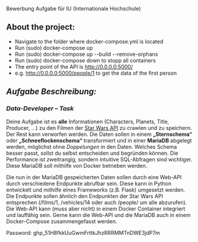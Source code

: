 Bewerbung Aufgabe für IU (Internationale Hochschule)

## About the project:
- Navigate to the folder where docker-compose.yml is located
- Run (sudo) docker-compose up
- Run (sudo) docker-compose up --build --remove-orphans 
- Run (sudo) docker-compose down to stopp all containers
- The entry point of the API is http://0.0.0.0:5000/
- e.g. http://0.0.0.0:5000/people/1 to get the data of the first person

## _Aufgabe Beschreibung:_ 

### _Data-Developer – Task_ 
Deine Aufgabe ist es **alle** Informationen (Characters, Planets, Title, Producer, …) zu den Filmen der [Star Wars API](https://swapi.dev) 
zu crawlen und zu speichern. Der Rest kann verworfen werden. Die Daten sollen in einem **„Sternschema“** oder
**„Schneeflockenschema“** transformiert und in einer **MariaDB** abgelegt werden, möglichst ohne _Doppelungen_ in den Daten.
Welches Schema besser passt, sollst du selbst entscheiden und begründen können. Die Performance ist zweitrangig, sondern
intuitive SQL-Abfragen sind wichtiger. Diese MariaDB soll mithilfe von Docker betrieben werden.

Die nun in der MariaDB gespeicherten Daten sollen durch eine Web-API durch verschiedene Endpunkte abrufbar sein. Diese kann
in Python entwickelt und mithilfe eines Frameworks (z.B. Flask) umgesetzt werden. Die Endpunkte sollen ähnlich den
Endpunkten der Star Wars API entsprechen (/films/1, /vehicles/14 oder auch /people/ um alle abzurufen). Die Web-API kann
(muss aber nicht) in einem Docker Container integriert und lauffähig sein. Gerne kann die Web-API und die MariaDB auch in
einem Docker-Compose zusammengefasst werden.

Password: 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